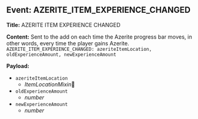 ## Event: AZERITE_ITEM_EXPERIENCE_CHANGED

**Title:** AZERITE ITEM EXPERIENCE CHANGED

**Content:**
Sent to the add on each time the Azerite progress bar moves, in other words, every time the player gains Azerite.
`AZERITE_ITEM_EXPERIENCE_CHANGED: azeriteItemLocation, oldExperienceAmount, newExperienceAmount`

**Payload:**
- `azeriteItemLocation`
  - *ItemLocationMixin*🔗
- `oldExperienceAmount`
  - *number*
- `newExperienceAmount`
  - *number*